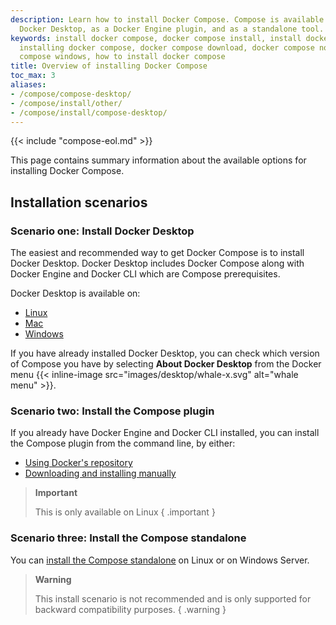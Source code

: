 ```yaml
---
description: Learn how to install Docker Compose. Compose is available natively on
  Docker Desktop, as a Docker Engine plugin, and as a standalone tool.
keywords: install docker compose, docker compose install, install docker compose ubuntu,
  installing docker compose, docker compose download, docker compose not found, docker
  compose windows, how to install docker compose
title: Overview of installing Docker Compose
toc_max: 3
aliases:
- /compose/compose-desktop/
- /compose/install/other/
- /compose/install/compose-desktop/
---
```


{{< include "compose-eol.md" >}}

This page contains summary information about the available options for installing Docker Compose.

## Installation scenarios 

### Scenario one: Install Docker Desktop

The easiest and recommended way to get Docker Compose is to install Docker Desktop. Docker Desktop
includes Docker Compose along with Docker Engine and Docker CLI which are Compose prerequisites. 

Docker Desktop is available on:
- [Linux](../../desktop/install/linux-install.md)
- [Mac](../../desktop/install/mac-install.md)
- [Windows](../../desktop/install/windows-install.md)

If you have already installed Docker Desktop, you can check which version of Compose you have by selecting **About Docker Desktop** from the Docker menu {{< inline-image src="images/desktop/whale-x.svg" alt="whale menu" >}}.

### Scenario two: Install the Compose plugin

If you already have Docker Engine and Docker CLI installed, you can install the Compose plugin from the command line, by either:
- [Using Docker's repository](linux.md#install-using-the-repository)
- [Downloading and installing manually](linux.md#install-the-plugin-manually)

> **Important**
>
>This is only available on Linux
{ .important }

### Scenario three: Install the Compose standalone 

You can [install the Compose standalone](standalone.md) on Linux or on Windows Server.

> **Warning**
>
>This install scenario is not recommended and is only supported for backward compatibility purposes.
{ .warning }

